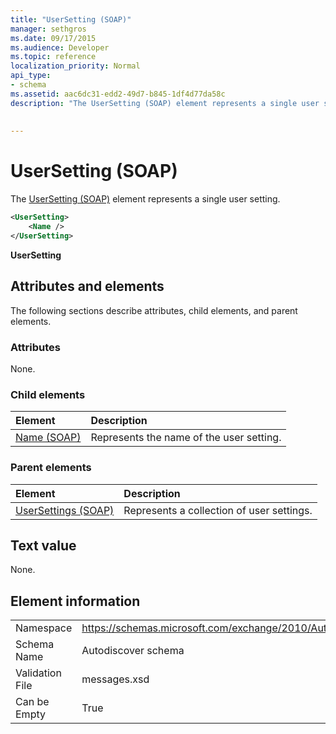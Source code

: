 ```yaml
---
title: "UserSetting (SOAP)"
manager: sethgros
ms.date: 09/17/2015
ms.audience: Developer
ms.topic: reference
localization_priority: Normal
api_type:
- schema
ms.assetid: aac6dc31-edd2-49d7-b845-1df4d77da58c
description: "The UserSetting (SOAP) element represents a single user setting."
 
 
---
```


# UserSetting (SOAP)

The [UserSetting (SOAP)](usersetting-soap.md) element represents a single user setting. 
  
```XML
<UserSetting>
    <Name />
</UserSetting>
```

 **UserSetting**
## Attributes and elements

The following sections describe attributes, child elements, and parent elements.
  
### Attributes

None.
  
### Child elements

|**Element**|**Description**|
|:-----|:-----|
|[Name (SOAP)](name-soap.md) <br/> |Represents the name of the user setting.  <br/> |
   
### Parent elements

|**Element**|**Description**|
|:-----|:-----|
|[UserSettings (SOAP)](usersettings-soap.md) <br/> |Represents a collection of user settings.  <br/> |
   
## Text value

None.
  
## Element information

|||
|:-----|:-----|
|Namespace  <br/> |https://schemas.microsoft.com/exchange/2010/Autodiscover  <br/> |
|Schema Name  <br/> |Autodiscover schema  <br/> |
|Validation File  <br/> |messages.xsd  <br/> |
|Can be Empty  <br/> |True  <br/> |
   


